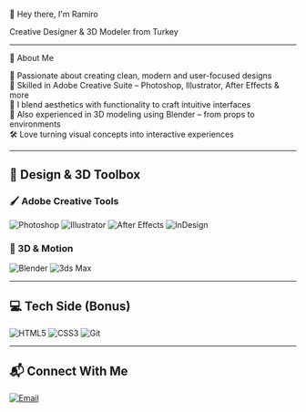 🌟 Hey there, I'm Ramiro

Creative Designer & 3D Modeler from Turkey

---

🧠 About Me

🍃 Passionate about creating clean, modern and user-focused designs  
🧩 Skilled in Adobe Creative Suite – Photoshop, Illustrator, After Effects & more  
🎨 I blend aesthetics with functionality to craft intuitive interfaces  
🔧 Also experienced in 3D modeling using Blender – from props to environments  
🛠️ Love turning visual concepts into interactive experiences  

---

## 🎨 Design & 3D Toolbox

### 🖌️ Adobe Creative Tools  
![Photoshop](https://img.shields.io/badge/Adobe%20Photoshop-31A8FF?style=for-the-badge&logo=Adobe%20Photoshop&logoColor=white) 
![Illustrator](https://img.shields.io/badge/Adobe%20Illustrator-FF9A00?style=for-the-badge&logo=Adobe%20Illustrator&logoColor=white) 
![After Effects](https://img.shields.io/badge/Adobe%20After%20Effects-9999FF?style=for-the-badge&logo=Adobe%20After%20Effects&logoColor=white) 
![InDesign](https://img.shields.io/badge/Adobe%20InDesign-E3056C?style=for-the-badge&logo=Adobe%20InDesign&logoColor=white) 

### 🎥 3D & Motion  
![Blender](https://img.shields.io/badge/Blender-F5792A?style=for-the-badge&logo=Blender&logoColor=white) 
![3ds Max](https://img.shields.io/badge/3ds%20Max-003A60?style=for-the-badge&logo=autodesk&logoColor=white) 

---

## 💻 Tech Side (Bonus)

![HTML5](https://img.shields.io/badge/HTML5-E34F26?style=for-the-badge&logo=html5&logoColor=white) 
![CSS3](https://img.shields.io/badge/CSS3-1572B6?style=for-the-badge&logo=css3&logoColor=white) 
![Git](https://img.shields.io/badge/Git-F05032?style=for-the-badge&logo=git&logoColor=white) 

---

## 📬 Connect With Me

[![Email](https://img.shields.io/badge/Email-EA4335?style=for-the-badge&logo=gmail&logoColor=white)](mailto:your@email.com)
